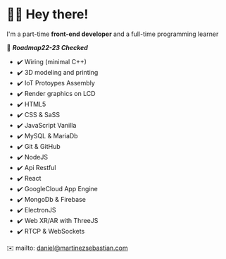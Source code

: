 
# :man_astronaut: Hey there!
I'm a part-time __front-end developer__ and a full-time programming learner

:compass: ***Roadmap22-23 Checked***

- :heavy_check_mark: Wiring (minimal C++)
- :heavy_check_mark: 3D modeling and printing
- :heavy_check_mark: IoT Protoypes Assembly
- :heavy_check_mark: Render graphics on LCD
- :heavy_check_mark: HTML5
- :heavy_check_mark: CSS & SaSS
- :heavy_check_mark: JavaScript Vanilla
- :heavy_check_mark: MySQL & MariaDb
- :heavy_check_mark: Git & GitHub 
- :heavy_check_mark: NodeJS
- :heavy_check_mark: Api Restful 
- :heavy_check_mark: React  
- :heavy_check_mark: GoogleCloud App Engine
- :heavy_check_mark: MongoDb & Firebase
- :heavy_check_mark: ElectronJS
- :heavy_check_mark: Web XR/AR with ThreeJS
- :heavy_check_mark: RTCP & WebSockets

 
:envelope: mailto: daniel@martinezsebastian.com
